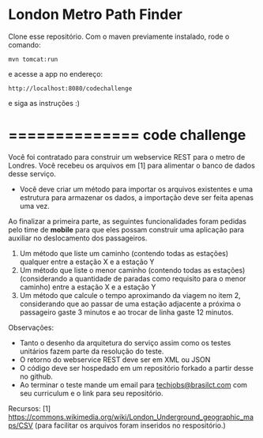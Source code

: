 London Metro Path Finder
==============

Clone esse repositório. Com o maven previamente instalado, rode o comando:

	mvn tomcat:run

e acesse a app no endereço:

	http://localhost:8080/codechallenge
	
e siga as instruções :)

==============
code challenge
==============

Você foi contratado para construir um webservice REST para o metro de Londres. Você recebeu os arquivos em [1] para alimentar o banco de dados desse serviço. 

* Você deve criar um método para importar os arquivos existentes e uma estrutura para armazenar os dados, a importação deve ser feita apenas uma vez. 

Ao finalizar a primeira parte, as seguintes funcionalidades foram pedidas pelo time de **mobile** para que eles possam construir uma aplicação para auxiliar no deslocamento dos passageiros. 

1. Um método que liste um caminho (contendo todas as estações) qualquer entre a estação X e a estação Y 
2. Um método que liste o menor caminho (contendo todas as estações) (considerando a quantidade de paradas como requisito para o menor caminho) entre a estação X e a estação Y
3. Um método que calcule o tempo aproximando da viagem no item 2, considerando que ao passar de uma estação adjacente a próxima o passageiro gaste 3 minutos e ao trocar de linha gaste 12 minutos. 

Observações: 

* Tanto o desenho da arquitetura do serviço assim como os testes unitários fazem parte da resolução do teste. 
* O retorno do webservice REST deve ser em XML ou JSON 
* O código deve ser hospedado em um repositório forkado a partir desse no github. 
* Ao terminar o teste mande um email para techjobs@brasilct.com com seu curriculum e o link para seu repositório.


Recursos: 
[1] https://commons.wikimedia.org/wiki/London_Underground_geographic_maps/CSV (para facilitar os arquivos foram inseridos no respositório.) 

